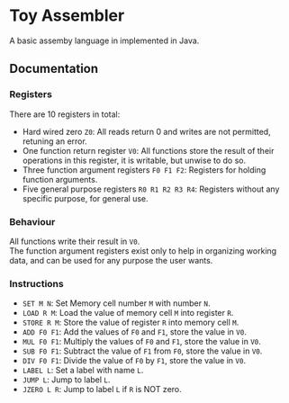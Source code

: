 # Toy Assembler

A basic assemby language in implemented in Java.

## Documentation

### Registers

There are 10 registers in total:
- Hard wired zero `Z0`: All reads return 0 and writes are not permitted, retuning an error.
- One function return register `V0`: All functions store the result of their operations in this register, it is writable, but unwise to do so.
- Three function argument registers `F0 F1 F2`: Registers for holding function arguments.
- Five general purpose registers `R0 R1 R2 R3 R4`: Registers without any specific purpose, for general use.

### Behaviour

All functions write their result in `V0`.  
The function argument registers exist only to help in organizing working data, and can be used for any purpose the user wants.

### Instructions

- `SET M N`: Set Memory cell number `M` with number `N`.
- `LOAD R M`: Load the value of memory cell `M` into register `R`.
- `STORE R M`: Store the value of register `R` into memory cell `M`.
- `ADD F0 F1`: Add the values of `F0` and `F1`, store the value in `V0`.
- `MUL F0 F1`: Multiply the values of `F0` and `F1`, store the value in `V0`.
- `SUB F0 F1`: Subtract the value of `F1` from `F0`, store the value in `V0`.
- `DIV F0 F1`: Divide the value of `F0` by `F1`, store the value in `V0`.
- `LABEL L`: Set a label with name `L`.
- `JUMP L`: Jump to label `L`.
- `JZERO L R`: Jump to label `L` if `R` is NOT zero.
